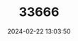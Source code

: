 ---
title: "33666"
category: "Melicope haupuensis"
draft: false
date: 2024-02-22 13:03:50
languages:
  Hawaiian: ["Alani"]
---